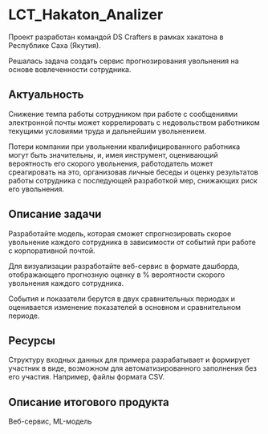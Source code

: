 # LCT_Hakaton_Analizer
 
Проект разработан командой DS Crafters в рамках хакатона в Республике Саха (Якутия).

Решалась задача создать сервис прогнозирования увольнения на основе вовлеченности сотрудника.


## Актуальность
Снижение темпа работы сотрудником при работе с сообщениями электронной почты может коррелировать с недовольством работником текущими условиями труда и дальнейшим увольнением.

Потери компании при увольнении квалифицированного работника могут быть значительны, и, имея инструмент, оценивающий вероятность его скорого увольнения, работодатель может среагировать на это, организовав личные беседы и оценку результатов работы сотрудника с последующей разработкой мер, снижающих риск его увольнения.

## Описание задачи
Разработайте модель, которая сможет спрогнозировать скорое увольнение каждого сотрудника в зависимости от событий при работе с корпоративной почтой.

Для визуализации разработайте веб-сервис в формате дашборда, отображающего прогнозную оценку в % вероятности скорого увольнения каждого сотрудника.

События и показатели берутся в двух сравнительных периодах и оценивается изменение показателей в основном и сравнительном периоде.

## Ресурсы
Структуру входных данных для примера разрабатывает и формирует участник в виде, возможном для автоматизированного заполнения без его участия. Например, файлы формата CSV.

## Описание итогового продукта
Веб-сервис, ML-модель